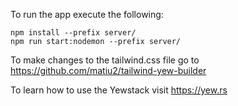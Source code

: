 To run the app execute the following:

```lang-none
npm install --prefix server/
npm run start:nodemon --prefix server/
```

To make changes to the tailwind.css file go to https://github.com/matiu2/tailwind-yew-builder

To learn how to use the Yewstack visit https://yew.rs